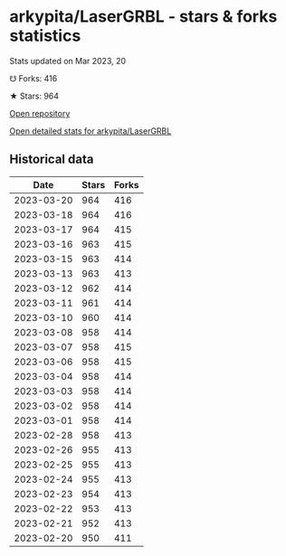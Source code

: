 # arkypita/LaserGRBL - stars & forks statistics

Stats updated on Mar 2023, 20

☋ Forks: 416

★ Stars: 964

[Open repository](https://github.com/arkypita/LaserGRBL)

[Open detailed stats for arkypita/LaserGRBL](https://reviewgithub.com/rep/arkypita/LaserGRBL)

## Historical data
| Date | Stars | Forks |
|------|-------|-------|
| 2023-03-20 | 964 | 416 | 
| 2023-03-18 | 964 | 416 | 
| 2023-03-17 | 964 | 415 | 
| 2023-03-16 | 963 | 415 | 
| 2023-03-15 | 963 | 414 | 
| 2023-03-13 | 963 | 413 | 
| 2023-03-12 | 962 | 414 | 
| 2023-03-11 | 961 | 414 | 
| 2023-03-10 | 960 | 414 | 
| 2023-03-08 | 958 | 414 | 
| 2023-03-07 | 958 | 415 | 
| 2023-03-06 | 958 | 415 | 
| 2023-03-04 | 958 | 414 | 
| 2023-03-03 | 958 | 414 | 
| 2023-03-02 | 958 | 414 | 
| 2023-03-01 | 958 | 414 | 
| 2023-02-28 | 958 | 413 | 
| 2023-02-26 | 955 | 413 | 
| 2023-02-25 | 955 | 413 | 
| 2023-02-24 | 955 | 413 | 
| 2023-02-23 | 954 | 413 | 
| 2023-02-22 | 953 | 413 | 
| 2023-02-21 | 952 | 413 | 
| 2023-02-20 | 950 | 411 | 

